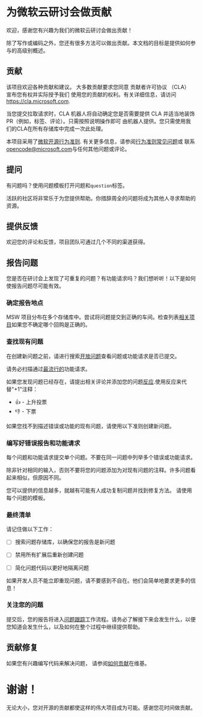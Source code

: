 # 为微软云研讨会做贡献

欢迎，感谢您有兴趣为我们的微软云研讨会做出贡献！

除了写作或编码之外，您还有很多方法可以做出贡献。本文档的目标是提供如何参与的高级别概述。

## 贡献

该项目欢迎各种贡献和建议。 大多数贡献要求您同意
贡献者许可协议 （CLA） 宣布您有权并实际授予我们
使用您的贡献的权利。有关详细信息，请访问<https://cla.microsoft.com>.

当您提交拉取请求时，CLA 机器人将自动确定您是否需要提供
CLA 并适当地装饰 PR（例如，标签、评论）。只需按照说明操作即可
由机器人提供。您只需使用我们的CLA在所有存储库中完成一次此处理。

本项目采用了[微软开源行为准则](https://opensource.microsoft.com/codeofconduct/).
有关更多信息，请参阅[行为准则常见问题](https://opensource.microsoft.com/codeofconduct/faq/)或
联系[opencode@microsoft.com](mailto:opencode@microsoft.com)与任何其他问题或评论。

## 提问

有问题吗？使用问题模板打开问题和`question`标签。

活跃的社区将非常乐于为您提供帮助。你措辞周全的问题将成为其他人寻求帮助的资源。

## 提供反馈

欢迎您的评论和反馈，项目团队可通过几个不同的渠道获得。

## 报告问题

您是否在研讨会上发现了可重复的问题？有功能请求吗？我们想听听！以下是如何使报告问题尽可能有效。

### 确定报告地点

MSW 项目分布在多个存储库中。尝试将问题提交到正确的车间。检查列表[相关项目](https://github.com/Microsoft/MSW/wiki/Related-Projects)如果您不确定哪个回购是正确的。

### 查找现有问题

在创建新问题之前，请进行搜索[开放问题](https://github.com/Microsoft/MSW/issues)查看问题或功能请求是否已提交。

请务必扫描通过[最流行的](https://github.com/Microsoft/MSW/issues?q=is%3Aopen+is%3Aissue+label%3Afeature-request+sort%3Areactions-%2B1-desc)功能请求。

如果您发现问题已经存在，请提出相关评论并添加您的问题[反应](https://github.com/blog/2119-add-reactions-to-pull-requests-issues-and-comments).使用反应来代替"+1"注释：

-   👍 - 上升投票
-   👎 - 下票

如果您找不到描述错误或功能的现有问题，请使用以下准则创建新问题。

### 编写好错误报告和功能请求

每个问题和功能请求提交单个问题。不要在同一问题中列举多个错误或功能请求。

除非针对相同的输入，否则不要将您的问题添加为对现有问题的注释。许多问题看起来相似，但原因不同。

您可以提供的信息越多，就越有可能有人成功复制问题并找到修复方法。 请使用每个问题的模板。

### 最终清单

请记住做以下工作：

-   [ ] 搜索问题存储库，以确保您的报告是新问题

-   [ ] 禁用所有扩展后重新创建问题

-   [ ] 简化问题代码以更好地隔离问题

如果开发人员不能立即重现问题，请不要感到不自在。他们会简单地要求更多的信息！

### 关注您的问题

提交后，您的报告将进入[问题跟踪](https://github.com/Microsoft/vscode/wiki/Issue-Tracking)工作流程。请务必了解接下来会发生什么，以便您知道会发生什么，以及如何在整个过程中继续提供帮助。

## 贡献修复

如果您有兴趣编写代码来解决问题，
请参阅[如何贡献](https://github.com/Microsoft/MSW/wiki/How-to-Contribute)在维基。

# 谢谢！

无论大小，您对开源的贡献都使这样的伟大项目成为可能。感谢您花时间做贡献。
